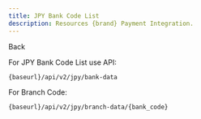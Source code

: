```yaml
---
title: JPY Bank Code List
description: Resources {brand} Payment Integration. 
---
```


<x-button handle="back" to="/docs/banks">Back</x-button>

For JPY Bank Code List use API:

```bash
{baseurl}/api/v2/jpy/bank-data
```

For Branch Code:

```bash
{baseurl}/api/v2/jpy/branch-data/{bank_code}
```
